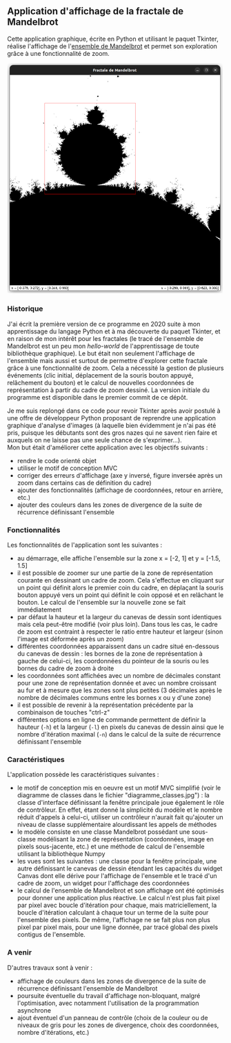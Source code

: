 ## Application d'affichage de la fractale de Mandelbrot

Cette application graphique, écrite en Python et utilisant le paquet Tkinter, réalise l'affichage de l'[ensemble de Mandelbrot](https://fr.wikipedia.org/wiki/Ensemble_de_Mandelbrot) et permet son exploration grâce à une fonctionnalité de zoom.

<img src="illustration.png" width="500"/>


### Historique

J'ai écrit la première version de ce programme en 2020 suite à mon apprentissage du langage Python et à ma découverte du paquet Tkinter, et en raison de mon intérêt pour les fractales (le tracé de l'ensemble de Mandelbrot est un peu mon _hello-world_ de l'apprentissage de toute bibliothèque graphique). Le but était non seulement l'affichage de l'ensemble mais aussi et surtout de permettre d'explorer cette fractale grâce à une fonctionnalité de zoom. Cela a nécessité la gestion de plusieurs événements (clic initial, déplacement de la souris bouton appuyé, relâchement du bouton) et le calcul de nouvelles coordonnées de représentation à partir du cadre de zoom dessiné.
La version initiale du programme est disponible dans le premier commit de ce dépôt.

Je me suis replongé dans ce code pour revoir Tkinter après avoir postulé à une offre de développeur Python proposant de reprendre une application graphique d'analyse d'images (à laquelle bien évidemment je n'ai pas été pris, puisque les débutants sont des gros nazes qui ne savent rien faire et auxquels on ne laisse pas une seule chance de s'exprimer...).  
Mon but était d'améliorer cette application avec les objectifs suivants :
- rendre le code orienté objet
- utiliser le motif de conception MVC 
- corriger des erreurs d'affichage (axe y inversé, figure inversée après un zoom dans certains cas de définition du cadre)
- ajouter des fonctionnalités (affichage de coordonnées, retour en arrière, etc.) 
- ajouter des couleurs dans les zones de divergence de la suite de récurrence définissant l'ensemble


### Fonctionnalités

Les fonctionnalités de l'application sont les suivantes :
- au démarrage, elle affiche l'ensemble sur la zone x = [-2, 1] et y = [-1.5, 1.5]
- il est possible de zoomer sur une partie de la zone de représentation courante en dessinant un cadre de zoom. Cela s'effectue en cliquant sur un point qui définit alors le premier coin du cadre, en déplaçant la souris bouton appuyé vers un point qui définit le coin opposé et en relâchant le bouton. Le calcul de l'ensemble sur la nouvelle zone se fait immédiatement
- par défaut la hauteur et la largeur du canevas de dessin sont identiques mais cela peut-être modifié (voir plus loin). Dans tous les cas, le cadre de zoom est contraint à respecter le ratio entre hauteur et largeur (sinon l'image est déformée après un zoom)
- différentes coordonnées apparaissent dans un cadre situé en-dessous du canevas de dessin : les bornes de la zone de représentation à gauche de celui-ci, les coordonnées du pointeur de la souris ou les bornes du cadre de zoom à droite
- les coordonnées sont affichées avec un nombre de décimales constant pour une zone de représentation donnée et avec un nombre croissant au fur et à mesure que les zones sont plus petites (3 décimales après le nombre de décimales communs entre les bornes x ou y d'une zone)
- il est possible de revenir à la représentation précédente par la combinaison de touches "ctrl-z"
- différentes options en ligne de commande permettent de définir la hauteur (`-h`) et la largeur (`-l`) en pixels du canevas de dessin ainsi que le nombre d'itération maximal (`-n`) dans le calcul de la suite de récurrence définissant l'ensemble


### Caractéristiques

L'application possède les caractéristiques suivantes :
- le motif de conception mis en oeuvre est un motif MVC simplifié (voir le diagramme de classes dans le fichier "diagramme_classes.jpg") : la classe d'interface définissant la fenêtre principale joue également le rôle de contrôleur. En effet, étant donné la simplicité du modèle et le nombre réduit d'appels à celui-ci, utiliser un contrôleur n'aurait fait qu'ajouter un niveau de classe supplémentaire alourdissant les appels de méthodes
- le modèle consiste en une classe Mandelbrot possédant une sous-classe modélisant la zone de représentation (coordonnées, image en pixels sous-jacente, etc.) et une méthode de calcul de l'ensemble utilisant la bibliothèque Numpy
- les vues sont les suivantes : une classe pour la fenêtre principale, une autre définissant le canevas de dessin étendant les capacités du widget Canvas dont elle dérive pour l'affichage de l'ensemble et le tracé d'un cadre de zoom, un widget pour l'affichage des coordonnées
- le calcul de l'ensemble de Mandelbrot et son affichage ont été optimisés pour donner une application plus réactive. Le calcul n'est plus fait pixel par pixel avec boucle d'itération pour chaque, mais matriciellement, la boucle d'itération calculant à chaque tour un terme de la suite pour l'ensemble des pixels. De même, l'affichage ne se fait plus non plus pixel par pixel mais, pour une ligne donnée, par tracé global des pixels contigus de l'ensemble.


### A venir

D'autres travaux sont à venir :
- affichage de couleurs dans les zones de divergence de la suite de récurrence définissant l'ensemble de Mandelbrot
- poursuite éventuelle du travail d'affichage non-bloquant, malgré l'optimisation, avec notamment l'utilisation de la programmation asynchrone
- ajout éventuel d'un panneau de contrôle (choix de la couleur ou de niveaux de gris pour les zones de divergence, choix des coordonnées, nombre d'itérations, etc.)
